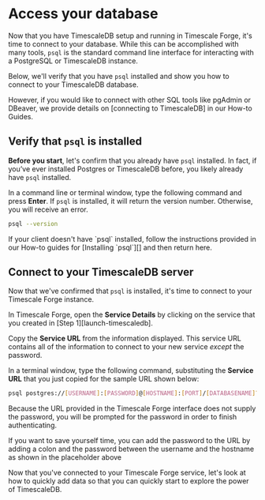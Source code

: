 # Access your database

Now that you have TimescaleDB setup and running in Timescale Forge, it's time
to connect to your database. While this can be accomplished with many tools, `psql`
is the standard command line interface for interacting with a PostgreSQL 
or TimescaleDB instance.

Below, we'll verify that you have `psql` installed and show you how to connect
to your TimescaleDB database.

However, if you would like to connect with other SQL tools like pgAdmin or DBeaver,
we provide details on [connecting to TimescaleDB] in our How-to Guides.

## Verify that `psql` is installed
**Before you start**, let's confirm that you already have `psql` installed. 
In fact, if you’ve ever installed Postgres or TimescaleDB before, you likely already 
have `psql` installed.

In a command line or terminal window, type the following command and press **Enter**.
If `psql` is installed, it will return the version number. Otherwise, you will
receive an error.

```bash
psql --version
```

<highlight type="tip">
If your client doesn't have `psql` installed, follow the instructions provided
in our How-to guides for [Installing `psql`][] and then return here.
</highlight>


## Connect to your TimescaleDB server
Now that we've confirmed that `psql` is installed, it's time to connect to your
Timescale Forge instance.

In Timescale Forge, open the **Service Details** by clicking on the service
that you created in [Step 1][launch-timescaledb].

Copy the **Service URL** from the information displayed. This service URL contains
all of the information to connect to your new service *_except_* the password.

In a terminal window, type the following command, substituting the **Service URL**
that you just copied for the sample URL shown below:

```bash
psql postgres://[USERNAME]:[PASSWORD]@[HOSTNAME]:[PORT]/[DATABASENAME]?sslmode=require
```

<highlight type="tip">
Because the URL provided in the Timescale Forge interface does not supply the 
password, you will be prompted for the password in order to finish authenticating.

If you want to save yourself time, you can add the password to the URL by adding
a colon and the password between the username and the hostname as shown
in the placeholder above
</highlight>

Now that you've connected to your Timescale Forge service, let's look at how to
quickly add data so that you can quickly start to explore the power of TimescaleDB.